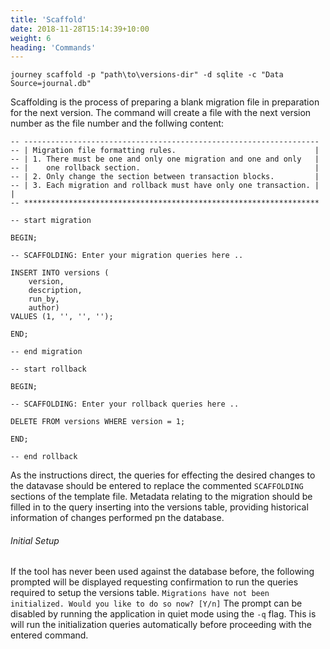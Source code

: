 ```yaml
---
title: 'Scaffold'
date: 2018-11-28T15:14:39+10:00
weight: 6
heading: 'Commands'
---
```


```
journey scaffold -p "path\to\versions-dir" -d sqlite -c "Data Source=journal.db"
```
Scaffolding is the process of preparing a blank migration file in preparation for the next version. The command will create a file with the next version number as the file number and the follwing content:

```
-- ------------------------------------------------------------------
-- | Migration file formatting rules.                               |
-- | 1. There must be one and only one migration and one and only   |
-- |    one rollback section.                                       |
-- | 2. Only change the section between transaction blocks.         | 
-- | 3. Each migration and rollback must have only one transaction. |                                       |
-- ******************************************************************

-- start migration

BEGIN;

-- SCAFFOLDING: Enter your migration queries here ..

INSERT INTO versions (
    version,
    description,
    run_by,
    author)
VALUES (1, '', '', '');

END;

-- end migration

-- start rollback

BEGIN;

-- SCAFFOLDING: Enter your rollback queries here ..

DELETE FROM versions WHERE version = 1;

END;

-- end rollback
```
As the instructions direct, the queries for effecting the desired changes to the datavase should be entered to replace the commented `SCAFFOLDING` sections of the template file. Metadata relating to the migration should be filled in to the query inserting into the versions table, providing historical information of changes performed pn the database. 

###### Initial Setup
If the tool has never been used against the database before, the following prompted will be displayed requesting confirmation to run the queries required to setup the versions table.
`Migrations have not been initialized. Would you like to do so now? [Y/n]`
The prompt can be disabled by running the application in quiet mode using the `-q` flag. This is will run the initialization queries automatically before proceeding with the entered command.